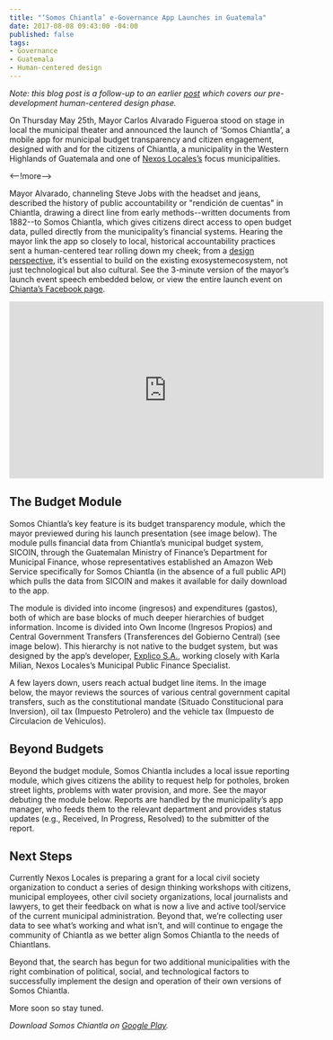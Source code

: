 ```yaml
---
title: "‘Somos Chiantla’ e-Governance App Launches in Guatemala"
date: 2017-08-08 09:43:00 -04:00
published: false
tags:
- Governance
- Guatemala
- Human-centered design
---
```


*Note: this blog post is a follow-up to an earlier [post](https://dai-global-digital.com/citizen-centered-design-guatemala.html) which covers our pre-development human-centered design phase.*

On Thursday May 25th, Mayor Carlos Alvarado Figueroa stood on stage in local the municipal theater and announced the launch of ‘Somos Chiantla’, a mobile app for municipal budget transparency and citizen engagement, designed with and for the citizens of Chiantla, a municipality in the Western Highlands of Guatemala and one of [Nexos Locales’s](https://www.dai.com/our-work/projects/guatemala-nexos-locales) focus municipalities.

<--!more-->

Mayor Alvarado, channeling Steve Jobs with the headset and jeans, described the history of public accountability or "rendición de cuentas" in Chiantla, drawing a direct line from early methods--written documents from 1882--to Somos Chiantla, which gives citizens direct access to open budget data, pulled directly from the municipality’s financial systems. Hearing the mayor link the app so closely to local, historical accountability practices sent a human-centered tear rolling down my cheek; from a [design perspective](http://digitalprinciples.org/), it’s essential to build on the existing exosystemecosystem, not just technological but also cultural. See the 3-minute version of the mayor’s launch event speech embedded below, or view the entire launch event on [Chianta’s Facebook page](https://www.facebook.com/MuniChiantla/videos/1916059188639247/).

<iframe width="560" height="315" src="https://www.youtube.com/embed/Wv9UnOGiOnQ" frameborder="0" allowfullscreen></iframe> 

## The Budget Module

Somos Chiantla’s key feature is its budget transparency module, which the mayor previewed during his launch presentation (see image below). The module pulls financial data from Chiantla’s municipal budget system, SICOIN, through the Guatemalan Ministry of Finance’s Department for Municipal Finance, whose representatives established an Amazon Web Service specifically for Somos Chiantla (in the absence of a full public API) which pulls the data from SICOIN and makes it available for daily download to the app. 

 

The module is divided into income (ingresos) and expenditures (gastos), both of which are base blocks of much deeper hierarchies of budget information. Income is divided into Own Income (Ingresos Propios) and Central Government Transfers (Transferences del Gobierno Central) (see image below). This hierarchy is not native to the budget system, but was designed by the app’s developer, [Explico S.A.](http://explicoanalytics.com/), working closely with Karla Milian, Nexos Locales’s Municipal Public Finance Specialist. 

 
 
A few layers down, users reach actual budget line items. In the image below, the mayor reviews the sources of various central government capital transfers, such as the constitutional mandate (Situado Constitucional para Inversion), oil tax (Impuesto Petrolero) and the vehicle tax (Impuesto de Circulacion de Vehiculos). 

 


## Beyond Budgets

Beyond the budget module, Somos Chiantla includes a local issue reporting module, which gives citizens the ability to request help for potholes, broken street lights, problems with water provision, and more. See the mayor debuting the module below. Reports are handled by the municipality’s app manager, who feeds them to the relevant department and provides status updates (e.g., Received, In Progress, Resolved) to the submitter of the report.  

 

## Next Steps

Currently Nexos Locales is preparing a grant for a local civil society organization to conduct a series of design thinking workshops with citizens, municipal employees, other civil society organizations, local journalists and lawyers, to get their feedback on what is now a live and active tool/service of the current municipal administration. Beyond that, we’re collecting user data to see what’s working and what isn’t, and will continue to engage the community of Chiantla as we better align Somos Chiantla to the needs of Chiantlans. 

Beyond that, the search has begun for two additional municipalities with the right combination of political, social, and technological factors to successfully implement the design and operation of their own versions of Somos Chiantla.  

More soon so stay tuned. 

*Download Somos Chiantla on [Google Play](http://bit.ly/Chiantla-App).*